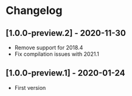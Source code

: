 # Changelog

## [1.0.0-preview.2] - 2020-11-30
- Remove support for 2018.4
- Fix compilation issues with 2021.1

## [1.0.0-preview.1] - 2020-01-24
- First version


